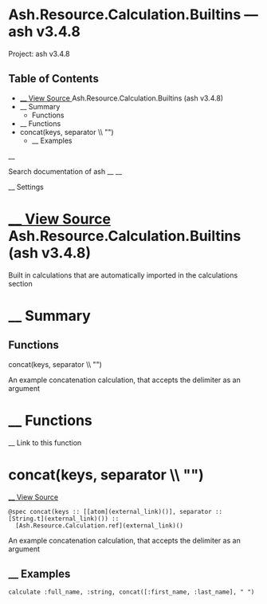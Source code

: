# Ash.Resource.Calculation.Builtins — ash v3.4.8

Project: ash v3.4.8

## Table of Contents

- [ __ View Source ](external_link) Ash.Resource.Calculation.Builtins (ash v3.4.8)
- __ Summary
  - Functions
- __ Functions
- concat(keys, separator \\\ "")
  - __ Examples

__

Search documentation of ash __ __

__ Settings

#  [ __ View Source ](external_link) Ash.Resource.Calculation.Builtins (ash v3.4.8)

Built in calculations that are automatically imported in the calculations section

#  __ Summary

##  Functions

concat(keys, separator \\\ "")

An example concatenation calculation, that accepts the delimiter as an argument

#  __ Functions

__ Link to this function

# concat(keys, separator \\\ "")

[ __ View Source ](external_link)
    
    
    @spec concat(keys :: [[atom](external_link)()], separator :: [String.t](external_link)()) ::
      [Ash.Resource.Calculation.ref](external_link)()

An example concatenation calculation, that accepts the delimiter as an argument

##  __ Examples
    
    
    calculate :full_name, :string, concat([:first_name, :last_name], " ")
